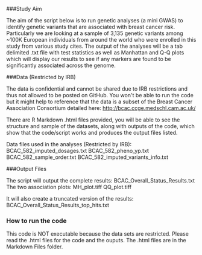 ###Study Aim

The aim of the script below is to run genetic analyses (a mini GWAS) to identify genetic variants that are associated with breast cancer risk. Particularly we are looking at a sample of 3,135 genetic variants among ~100K European individuals from around the world who were enrolled in this study from various study cites. The output of the analyses will be a tab delimited .txt file with test statistics as well as Manhattan and Q-Q plots which will display our results to see if any markers are found to be significantly associated across the genome.

###Data (Restricted by IRB)

The data is confidential and cannot be shared due to IRB restrictions and thus not allowed to be posted on GitHub. You won't be able to run the code but it might help to reference that the data is a subset of the Breast Cancer Association Consortium detailed here: http://bcac.ccge.medschl.cam.ac.uk/

There are R Markdown .html files provided, you will be able to see the structure and sample of the datasets, along with outputs of the code, which show that the code/script works and produces the output files listed.

Data files used in the analyses (Restricted by IRB):
BCAC_582_imputed_dosages.txt
BCAC_582_pheno_yp.txt
BCAC_582_sample_order.txt
BCAC_582_imputed_variants_info.txt

###Output Files

The script will output the complete results: BCAC_Overall_Status_Results.txt
The two association plots:
MH_plot.tiff
QQ_plot.tiff

It will also create a truncated version of the results: BCAC_Overall_Status_Results_top_hits.txt

### How to run the code
This code is NOT executable because the data sets are restricted. Please read the .html files for the code and the ouputs. The .html files are in the Markdown Files folder.




